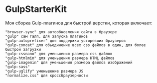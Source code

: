 # GulpStarterKit

Моя сборка Gulp-плагинов для быстрой верстки, которая включает:

    "browser-sync" для автообновления сайта в браузере
    "gulp" сам галп, для запуска плагинов
    "gulp-autoprefixer" для поддержки усторевших браузеров
    "gulp-concat" для обьединение всех css файлов в один, для более быстрой загрузки
    "gulp-cssnano" для уменьшения размера css файлов
    "gulp-htmlmin" для уменьшения размера HTML файлов
    "gulp-imagemin" для уменьшения размера файлов изображений
    "gulp-sass" 
    "gulp-uglify" уменьшение размера JS
    "normalize.css" для кроссбраузерности
